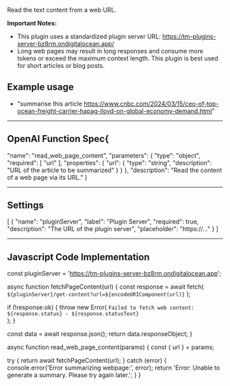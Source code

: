 Read the text content from a web URL.

**Important Notes:**

- This plugin uses a standardized plugin server URL: https://tm-plugins-server-bz8rm.ondigitalocean.app/
- Long web pages may result in long responses and consume more tokens or exceed the maximum context length. This plugin is best used for short articles or blog posts.

## Example usage

- "summarise this article https://www.cnbc.com/2024/03/15/ceo-of-top-ocean-freight-carrier-hapag-lloyd-on-global-economy-demand.html"

---

## OpenAI Function Spec{
  "name": "read_web_page_content",
  "parameters": {
    "type": "object",
    "required": [
      "url"
    ],
    "properties": {
      "url": {
        "type": "string",
        "description": "URL of the article to be summarized"
      }
    }
  },
  "description": "Read the content of a web page via its URL."
}

---

## Settings

[
  {
    "name": "pluginServer",
    "label": "Plugin Server",
    "required": true,
    "description": "The URL of the plugin server",
    "placeholder": "https://..."
  }
]

---

## Javascript Code Implementation
const pluginServer = 'https://tm-plugins-server-bz8rm.ondigitalocean.app';

async function fetchPageContent(url) {
  const response = await fetch(
    `${pluginServer}/get-content?url=${encodeURIComponent(url)}`
  );

  if (!response.ok) {
    throw new Error(
      `Failed to fetch web content: ${response.status} - ${response.statusText}`  
    );
  }

  const data = await response.json();
  return data.responseObject;
}

async function read_web_page_content(params) {
  const { url } = params;

  try {
    return await fetchPageContent(url);
  } catch (error) {
    console.error('Error summarizing webpage:', error);
    return 'Error: Unable to generate a summary. Please try again later.';
  }
}

